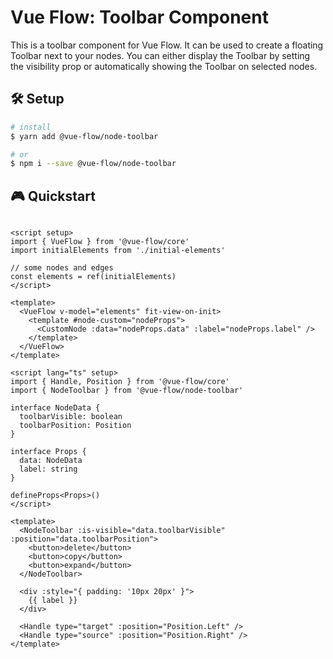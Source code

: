 # Vue Flow: Toolbar Component

This is a toolbar component for Vue Flow.
It can be used to create a floating Toolbar next to your nodes.
You can either display the Toolbar by setting the visibility prop or automatically showing the Toolbar
on selected nodes.

## 🛠 Setup

```bash
# install
$ yarn add @vue-flow/node-toolbar

# or
$ npm i --save @vue-flow/node-toolbar
```

## 🎮 Quickstart

```vue

<script setup>
import { VueFlow } from '@vue-flow/core'
import initialElements from './initial-elements'

// some nodes and edges
const elements = ref(initialElements)
</script>

<template>
  <VueFlow v-model="elements" fit-view-on-init>
    <template #node-custom="nodeProps">
      <CustomNode :data="nodeProps.data" :label="nodeProps.label" />
    </template>
  </VueFlow>
</template>
```

```vue
<script lang="ts" setup>
import { Handle, Position } from '@vue-flow/core'
import { NodeToolbar } from '@vue-flow/node-toolbar'

interface NodeData {
  toolbarVisible: boolean
  toolbarPosition: Position
}

interface Props {
  data: NodeData
  label: string
}

defineProps<Props>()
</script>

<template>
  <NodeToolbar :is-visible="data.toolbarVisible" :position="data.toolbarPosition">
    <button>delete</button>
    <button>copy</button>
    <button>expand</button>
  </NodeToolbar>

  <div :style="{ padding: '10px 20px' }">
    {{ label }}
  </div>

  <Handle type="target" :position="Position.Left" />
  <Handle type="source" :position="Position.Right" />
</template>
```
